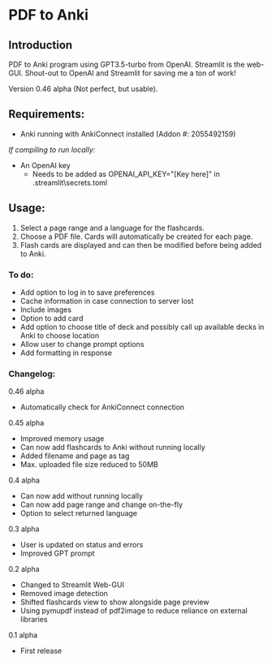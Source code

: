 # PDF to Anki

## Introduction

PDF to Anki program using GPT3.5-turbo from OpenAI. Streamlit is the web-GUI. Shout-out to OpenAI and Streamlit for saving me a ton of work!

Version 0.46 alpha (Not perfect, but usable).

## Requirements:

- Anki running with AnkiConnect installed (Addon #: 2055492159)

*If compiling to run locally:*
- An OpenAI key
    - Needs to be added as OPENAI_API_KEY="[Key here]" in .streamlit\secrets.toml

## Usage:

1. Select a page range and a language for the flashcards.
2. Choose a PDF file. Cards will automatically be created for each page.
3. Flash cards are displayed and can then be modified before being added to Anki.

### To do:

- Add option to log in to save preferences
- Cache information in case connection to server lost
- Include images
- Option to add card
- Add option to choose title of deck and possibly call up available decks in Anki to choose location
- Allow user to change prompt options
- Add formatting in response

### Changelog:

0.46 alpha

- Automatically check for AnkiConnect connection

0.45 alpha
- Improved memory usage
- Can now add flashcards to Anki without running locally
- Added filename and page as tag
- Max. uploaded file size reduced to 50MB

0.4 alpha
- Can now add without running locally
- Can now add page range and change on-the-fly
- Option to select returned language

0.3 alpha
- User is updated on status and errors
- Improved GPT prompt

0.2 alpha
- Changed to Streamlit Web-GUI
- Removed image detection
- Shifted flashcards view to show alongside page preview
- Using pymupdf instead of pdf2image to reduce reliance on external libraries

0.1 alpha
- First release
